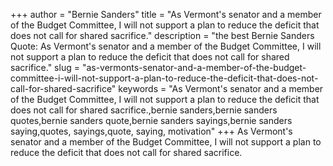 +++
author = "Bernie Sanders"
title = "As Vermont's senator and a member of the Budget Committee, I will not support a plan to reduce the deficit that does not call for shared sacrifice."
description = "the best Bernie Sanders Quote: As Vermont's senator and a member of the Budget Committee, I will not support a plan to reduce the deficit that does not call for shared sacrifice."
slug = "as-vermonts-senator-and-a-member-of-the-budget-committee-i-will-not-support-a-plan-to-reduce-the-deficit-that-does-not-call-for-shared-sacrifice"
keywords = "As Vermont's senator and a member of the Budget Committee, I will not support a plan to reduce the deficit that does not call for shared sacrifice.,bernie sanders,bernie sanders quotes,bernie sanders quote,bernie sanders sayings,bernie sanders saying,quotes, sayings,quote, saying, motivation"
+++
As Vermont's senator and a member of the Budget Committee, I will not support a plan to reduce the deficit that does not call for shared sacrifice.
